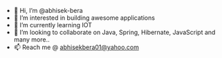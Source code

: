 - 👋 Hi, I’m @abhisek-bera
- 👀 I’m interested in building awesome applications
- 🌱 I’m currently learning IOT
- 💞️ I’m looking to collaborate on Java, Spring, Hibernate, JavaScript and many more..
- 📫 Reach me @ abhisekbera01@yahoo.com

<!---
abhisek-bera/abhisek-bera is a ✨ special ✨ repository because its `README.md` (this file) appears on your GitHub profile.
You can click the Preview link to take a look at your changes.
--->
